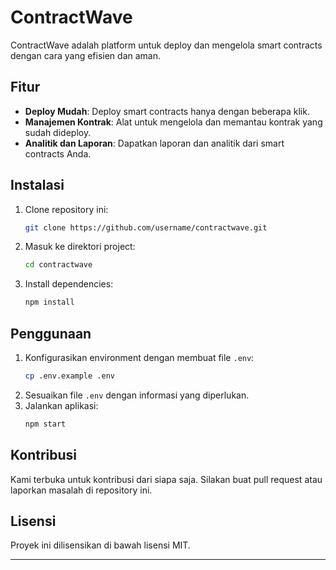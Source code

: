 # ContractWave

ContractWave adalah platform untuk deploy dan mengelola smart contracts dengan cara yang efisien dan aman.

## Fitur

- **Deploy Mudah**: Deploy smart contracts hanya dengan beberapa klik.
- **Manajemen Kontrak**: Alat untuk mengelola dan memantau kontrak yang sudah dideploy.
- **Analitik dan Laporan**: Dapatkan laporan dan analitik dari smart contracts Anda.

## Instalasi

1. Clone repository ini:
    ```bash
    git clone https://github.com/username/contractwave.git
    ```
2. Masuk ke direktori project:
    ```bash
    cd contractwave
    ```
3. Install dependencies:
    ```bash
    npm install
    ```

## Penggunaan

1. Konfigurasikan environment dengan membuat file `.env`:
    ```bash
    cp .env.example .env
    ```
2. Sesuaikan file `.env` dengan informasi yang diperlukan.
3. Jalankan aplikasi:
    ```bash
    npm start
    ```

## Kontribusi

Kami terbuka untuk kontribusi dari siapa saja. Silakan buat pull request atau laporkan masalah di repository ini.

## Lisensi

Proyek ini dilisensikan di bawah lisensi MIT.

---
